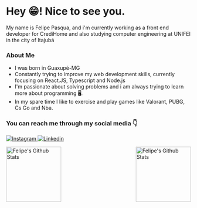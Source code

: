 # Hey 😁! Nice to see you.


<p>My name is Felipe Pasqua, and i'm currently working as a front end developer for CrediHome and also studying computer engineering at UNIFEI in the city of Itajubá</p>



### __About Me__

* I was born in Guaxupé-MG
* Constantly trying to improve my web development skills, currently focusing on React.JS, Typescript and Node.js
* I'm passionate about solving problems and i am always trying to learn more about programming 🖥️.
* In my spare time I like to exercise and play games like Valorant, PUBG, Cs Go and Nba.


### You can reach me through my social media 👇

[
![Instagram](https://img.shields.io/badge/Instagram-E4405F?style=for-the-badge&logo=instagram&logoColor=white)
](https://www.instagram.com/felipepasqua98/)
[
![Linkedin](https://img.shields.io/badge/LinkedIn-0077B5?style=for-the-badge&logo=linkedin&logoColor=white)
](https://www.linkedin.com/in/felipe-pasqua-rodrigues/)


<img align ="left" height="150"   alt="Felipe's Github Stats" src="https://github-readme-stats.vercel.app/api?username=felipepasq&theme=radical&hide=issues,contribs&custom_title=Github%20Stats&count_private=true"/>
<img align ="right" height="150"  alt="Felipe's Github Stats" src="https://github-readme-stats.vercel.app/api/top-langs/?username=felipepasq&layout=compact&theme=radical"/>
